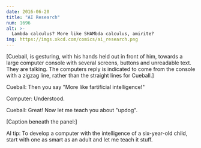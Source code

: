 ```yaml
---
date: 2016-06-20
title: "AI Research"
num: 1696
alt: >-
  Lambda calculus? More like SHAMbda calculus, amirite?
img: https://imgs.xkcd.com/comics/ai_research.png
---
```

[Cueball, is gesturing, with his hands held out in front of him, towards a large computer console with several screens, buttons and unreadable text. They are talking. The computers reply is indicated to come from the console with a zigzag line, rather than the straight lines for Cueball.]

Cueball: Then you say "More like fartificial intelligence!"

Computer: Understood.

Cueball: Great! Now let me teach you about "updog".

[Caption beneath the panel:]

AI tip: To develop a computer with the intelligence of a six-year-old child, start with one as smart as an adult and let me teach it stuff.